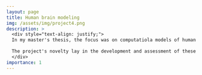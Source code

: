 ```yaml
---
layout: page
title: Human brain modeling
img: /assets/img/project4.png
description: >
  <div style="text-align: justify;">
  In my master's thesis, the focus was on computatiola models of human brain inspired by physiological findings, particularly the Basal Ganglia. The primary objective was to advance computational models of the Basal Ganglia, a vital group of subcortical nuclei integral to <strong>decision-making</strong> and <strong>planning </strong>tasks. The research introduced a comprehensive computational model for action selection and the <strong>sequence learning<strong>, aligning with physiological findings related to the Basal Ganglia. The model featured two distinct neural networks inspired by this brain structure. The first, a <strong>Fuzzy neural network</strong>, employed <strong>Reinforcement Learning</strong> to generate action sequences, mirroring the direct pathways of the cortico-basal ganglia-thalamo-cortical loop. The second part of the model focused on a recurrent neural network designed to automatically reproduce action sequences, drawing inspiration from the basal ganglia's neurological mechanisms.<br>
  
  The project's novelty lay in the development and assessment of these computational models, where the fuzzy neural network demonstrated efficiency in common reinforcement learning problems, and the recurrent neural network showcased notable capacity in the automatic reproduction of action sequences. The research aimed to contribute valuable insights into the computational understanding of the Basal Ganglia and its role in cognitive processes.<br>
  </div>
importance: 1
---
```

